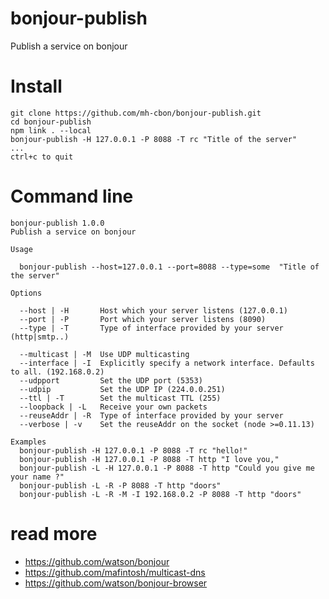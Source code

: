 # bonjour-publish
Publish a service on bonjour

# Install

```
git clone https://github.com/mh-cbon/bonjour-publish.git
cd bonjour-publish
npm link . --local
bonjour-publish -H 127.0.0.1 -P 8088 -T rc "Title of the server"
...
ctrl+c to quit
```

# Command line

    bonjour-publish 1.0.0
    Publish a service on bonjour

    Usage

      bonjour-publish --host=127.0.0.1 --port=8088 --type=some  "Title of the server"

    Options

      --host | -H       Host which your server listens (127.0.0.1)
      --port | -P       Port which your server listens (8090)
      --type | -T       Type of interface provided by your server (http|smtp..)

      --multicast | -M  Use UDP multicasting
      --interface | -I  Explicitly specify a network interface. Defaults to all. (192.168.0.2)
      --udpport         Set the UDP port (5353)
      --udpip           Set the UDP IP (224.0.0.251)
      --ttl | -T        Set the multicast TTL (255)
      --loopback | -L   Receive your own packets
      --reuseAddr | -R  Type of interface provided by your server
      --verbose | -v    Set the reuseAddr on the socket (node >=0.11.13)

    Examples
      bonjour-publish -H 127.0.0.1 -P 8088 -T rc "hello!"
      bonjour-publish -H 127.0.0.1 -P 8088 -T http "I love you,"
      bonjour-publish -L -H 127.0.0.1 -P 8088 -T http "Could you give me your name ?"
      bonjour-publish -L -R -P 8088 -T http "doors"
      bonjour-publish -L -R -M -I 192.168.0.2 -P 8088 -T http "doors"

# read more

- https://github.com/watson/bonjour
- https://github.com/mafintosh/multicast-dns
- https://github.com/watson/bonjour-browser
